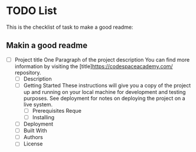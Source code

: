 # TODO List

This is the checklist of task to make a good readme:

## Makin a good readme
- [ ] Project title
      One Paragraph of the project description
      You can find more information by visiting the [title]https://codespaceacademy.com/ repository.
   - [ ] Description
   - [ ] Getting Started
         These instructions will give you a copy of the project up and running on your local machine for development and testing purposes. See deployment for notes on deploying the project on a live system.
      - [ ] Prerequisites
            Reque
      - [ ] Installing
   - [ ] Deployment
   - [ ] Built With
   - [ ] Authors
   - [ ] License     